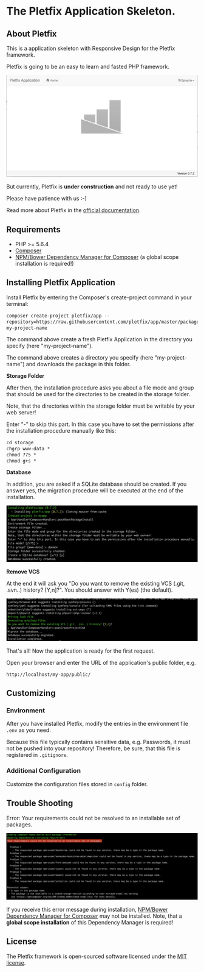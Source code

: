 # The Pletfix Application Skeleton.

## About Pletfix

This is a application skeleton with Responsive Design for the Pletfix framework.

Pletfix is going to be an easy to learn and fasted PHP framework.

![Error Message](https://raw.githubusercontent.com/pletfix/app/master/resources/docs/screenshot_app.png)

But currently, Pletfix is **under construction** and not ready to use yet!

Please have patience with us :-)

Read more about Pletfix in the [official documentation](https://pletfix.com).

## Requirements

- PHP >= 5.6.4
- [Composer](https://getcomposer.org/)
- [NPM/Bower Dependency Manager for Composer](https://github.com/fxpio/composer-asset-plugin/blob/master/Resources/doc/index.md) (a global scope installation is required!)

## Installing Pletfix Application

Install Pletfix by entering the Composer's create-project command in your terminal:

    composer create-project pletfix/app --repository=https://raw.githubusercontent.com/pletfix/app/master/packages.json my-project-name

The command above create a fresh Pletfix Application in the directory you specify (here "my-project-name").

The command above creates a directory you specify (here "my-project-name") and downloads the package in this folder.

**Storage Folder**

After then, the installation procedure asks you about a file mode and group that should be used for the directories 
to be created in the storage folder.

Note, that the directories within the storage folder must be writable by your web server!

Enter "-" to skip this part. In this case you have to set the permissions after the installation procedure manually like 
this:
    
    cd storage
    chgrp www-data *
    chmod 775 *
    chmod g+s *

**Database**

In addition, you are asked if a SQLite database should be created.
If you answer yes, the migration procedure will be executed at the end of the installation.

![Screenshot - Installation started](https://raw.githubusercontent.com/pletfix/app/master/resources/docs/screenshot_started.png)     

**Remove VCS**

At the end it will ask you "Do you want to remove the existing VCS (.git, .svn..) history? [Y,n]?". You should answer 
with Y(es) (the default).

![Screenshot - Installation completed](https://raw.githubusercontent.com/pletfix/app/master/resources/docs/screenshot_completed.png)     

That's all! Now the application is ready for the first request. 

Open your browser and enter the URL of the application's public folder, e.g.
    
    http://localhost/my-app/public/
    
## Customizing

### Environment

After you have installed Pletfix, modify the entries in the environment file `.env` as you need. 

Because this file typically contains sensitive data, e.g. Passwords, it must not be pushed into your repository! 
Therefore, be sure, that this file is registered in `.gitignore`.
 
### Additional Configuration

Customize the configuration files stored in `config` folder.
    
## Trouble Shooting

Error: Your requirements could not be resolved to an installable set of packages.
       
![Screenshot - Error Message](https://raw.githubusercontent.com/pletfix/app/master/resources/docs/screenshot_error.png)        

If you receive this error message during installation, [NPM/Bower Dependency Manager for Composer](https://github.com/fxpio/composer-asset-plugin/blob/master/Resources/doc/index.md) 
may not be installed. Note, that a **global scope installation** of this Dependency Manager is required!

## License

The Pletfix framework is open-sourced software licensed under the [MIT license](http://opensource.org/licenses/MIT).
 

